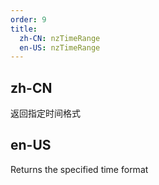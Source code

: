```yaml
---
order: 9
title:
  zh-CN: nzTimeRange
  en-US: nzTimeRange
---
```


## zh-CN

返回指定时间格式

## en-US

Returns the specified time format